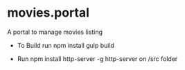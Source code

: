 # movies.portal
A portal to manage movies listing
- To Build
	run npm install
	gulp build

- Run 
	npm install http-server -g
	http-server on /src folder


